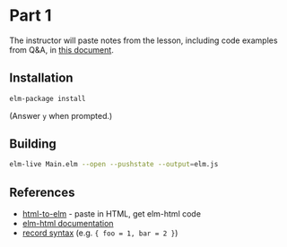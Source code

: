 Part 1
======

The instructor will paste notes from the lesson, including code examples from
Q&A, in [this document](https://docs.google.com/document/d/1ApuSOk9DP0YsQrxhW7-WE8UOEAV4PPnLDDeqUOL2o5k/edit?usp=sharing).

## Installation

```bash
elm-package install
```

(Answer `y` when prompted.)


## Building

```bash
elm-live Main.elm --open --pushstate --output=elm.js
```

## References
* [html-to-elm](http://mbylstra.github.io/html-to-elm/) - paste in HTML, get elm-html code
* [elm-html documentation](http://package.elm-lang.org/packages/elm-lang/html/latest)
* [record syntax](http://elm-lang.org/docs/syntax#records) (e.g. `{ foo = 1, bar = 2 }`)

